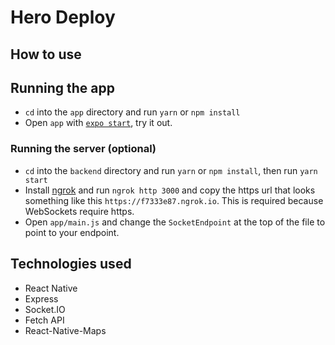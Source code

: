 # Hero Deploy

## How to use

## Running the app

- `cd` into the `app` directory and run `yarn` or `npm install`
- Open `app` with [`expo start`](https://docs.expo.io/versions/latest/workflow/expo-cli/), try it out.

### Running the server (optional)

- `cd` into the `backend` directory and run `yarn` or `npm install`, then run `yarn start`
- Install [ngrok](https://ngrok.com/download) and run `ngrok http 3000` and copy the https url that looks something like this `https://f7333e87.ngrok.io`. This is required because WebSockets require https.
- Open `app/main.js` and change the `SocketEndpoint` at the top of the file to point to your endpoint.

## Technologies used

- React Native
- Express
- Socket.IO
- Fetch API
- React-Native-Maps
